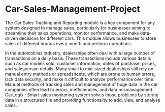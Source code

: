 # Car-Sales-Management-Project
The Car Sales Tracking and Reporting module is a key component for any system designed to manage sales, particularly for businesses aiming to streamline their sales operations, monitor performance, and make data-driven decisions for different cars. This module allows businesses to store sales of different brands every month and perform operations. 

In the automobiles industry, dealerships often deal with a large number of transactions on a daily basis. These transactions include various details such as car models sold, customer information, dates of purchase, prices, and salesperson details. Many small to mid-sized dealerships still rely on manual entry methods or spreadsheets, which are prone to human errors, lack data security, and make it difficult to analyze performance over time.
Manual methods of tracking sales and management of huge data in the car companies often lead to errors, inefficiencies, and data mismanagement. CarLogix : Smart sales monitoring system solves those problems by storing data in a structured file and providing functionality to add, view, and analyse sales.
